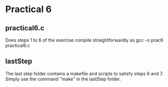# Practical 6

## practical6.c

Does steps 1 to 6 of the exercise
compile straightforwardly as 
gcc -o prac6 practical6.c

## lastStep
The last step folder contains a makefile and scripts to satisfy steps 6 and 7.
Simply use the command "make" in the lastStep folder.
